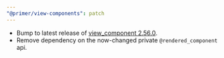 ```yaml
---
"@primer/view-components": patch
---
```



- Bump to latest release of [view_component 2.56.0](https://github.com/github/view_component/releases/tag/v2.56.0).
- Remove dependency on the now-changed private `@rendered_component` api.
